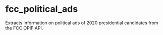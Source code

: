 # fcc_political_ads
Extracts information on political ads of 2020 presidential candidates from the FCC OPIF API.
